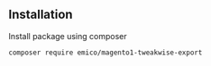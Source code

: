 ## Installation
Install package using composer
```sh
composer require emico/magento1-tweakwise-export
```
